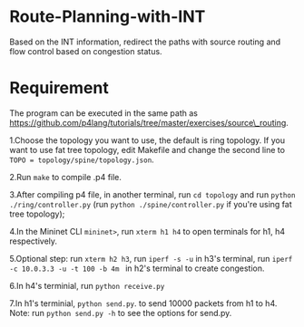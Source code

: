 # Route-Planning-with-INT
Based on the INT information, redirect the paths with source routing and flow control based on congestion status.

# Requirement
The program can be executed in the same path as https://github.com/p4lang/tutorials/tree/master/exercises/source\_routing. 

1.Choose the topology you want to use, the default is ring topology. If you want to use fat tree topology, edit Makefile and change the second line to ```TOPO = topology/spine/topology.json```.

2.Run ```make``` to compile .p4 file.

3.After compiling p4 file, in another terminal, run ```cd topology``` and run ```python ./ring/controller.py``` (run ```python ./spine/controller.py``` if you're using fat tree topology);

4.In the Mininet CLI ```mininet>```, run ```xterm h1 h4``` to open terminals for h1, h4 respectively. 

5.Optional step: run ```xterm h2 h3```, run ```iperf -s -u``` in h3's terminal, run ```iperf -c 10.0.3.3 -u -t 100 -b 4m ``` in h2's terminal to create congestion. 

6.In h4's terminial, run ```python receive.py``` 

7.In h1's terminial, ```python send.py```. to send 10000 packets from h1 to h4. Note: run ```python send.py -h``` to see the options for send.py.





